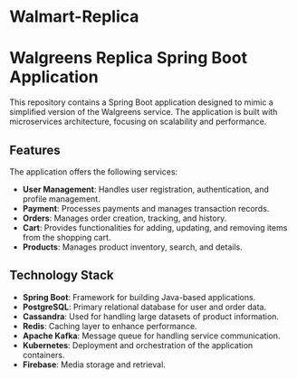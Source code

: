 # Walmart-Replica
# Walgreens Replica Spring Boot Application

This repository contains a Spring Boot application designed to mimic a simplified version of the Walgreens service. The application is built with microservices architecture, focusing on scalability and performance.

## Features

The application offers the following services:

- **User Management**: Handles user registration, authentication, and profile management.
- **Payment**: Processes payments and manages transaction records.
- **Orders**: Manages order creation, tracking, and history.
- **Cart**: Provides functionalities for adding, updating, and removing items from the shopping cart.
- **Products**: Manages product inventory, search, and details.

## Technology Stack

- **Spring Boot**: Framework for building Java-based applications.
- **PostgreSQL**: Primary relational database for user and order data.
- **Cassandra**: Used for handling large datasets of product information.
- **Redis**: Caching layer to enhance performance.
- **Apache Kafka**: Message queue for handling service communication.
- **Kubernetes**: Deployment and orchestration of the application containers.
- **Firebase**: Media storage and retrieval.

